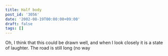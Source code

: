 ```yaml
---
title: Half body
post_id: '3056'
date: '2002-08-19T00:00:00+09:00'
draft: false
tags: []
---
```


Oh, I think that this could be drawn well, and when I look closely it is a state of laughter. The road is still long (no way